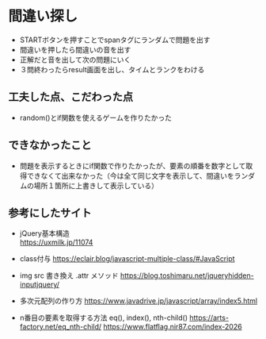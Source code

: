 # 間違い探し
- STARTボタンを押すことでspanタグにランダムで問題を出す
- 間違いを押したら間違いの音を出す
- 正解だと音を出して次の問題にいく
- ３問終わったらresult画面を出し、タイムとランクをわける

## 工夫した点、こだわった点
- random()とif関数を使えるゲームを作りたかった

## できなかったこと
- 問題を表示するときにif関数で作りたかったが、要素の順番を数字として取得できなくて出来なかった（今は全て同じ文字を表示して、間違いをランダムの場所１箇所に上書きして表示している）

## 参考にしたサイト
- jQuery基本構造  
  https://uxmilk.jp/11074

- class付与 
  https://eclair.blog/javascript-multiple-class/#JavaScript

- img src 書き換え .attr メソッド 
  https://blog.toshimaru.net/jqueryhidden-inputjquery/

- 多次元配列の作り方
  https://www.javadrive.jp/javascript/array/index5.html

- n番目の要素を取得する方法  eq(), index(), nth-child()
  https://arts-factory.net/eq_nth-child/
  https://www.flatflag.nir87.com/index-2026